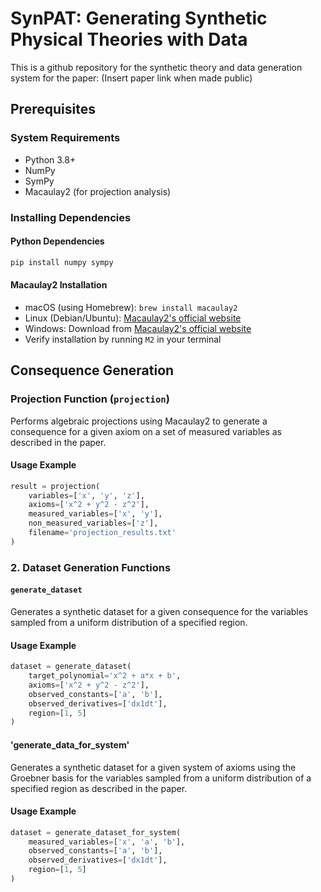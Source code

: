 # SynPAT: Generating Synthetic Physical Theories with Data

This is a github repository for the synthetic theory and data generation system for the paper: (Insert paper link when made public)

## Prerequisites

### System Requirements
- Python 3.8+
- NumPy
- SymPy
- Macaulay2 (for projection analysis)

### Installing Dependencies

#### Python Dependencies
```bash
pip install numpy sympy
```

#### Macaulay2 Installation

   - macOS (using Homebrew): `brew install macaulay2`
   - Linux (Debian/Ubuntu): [Macaulay2's official website](https://macaulay2.com/Downloads/)
   - Windows: Download from [Macaulay2's official website]((https://macaulay2.com/Downloads/))
   - Verify installation by running `M2` in your terminal

## Consequence Generation

### Projection Function (`projection`)
Performs algebraic projections using Macaulay2 to generate a consequence for a given axiom on a set of measured variables as described in the paper.

#### Usage Example
```python
result = projection(
    variables=['x', 'y', 'z'],
    axioms=['x^2 + y^2 - z^2'],
    measured_variables=['x', 'y'],
    non_measured_variables=['z'],
    filename='projection_results.txt'
)
```

### 2. Dataset Generation Functions

#### `generate_dataset`
Generates a synthetic dataset for a given consequence for the variables sampled from a uniform distribution of a specified region. 

#### Usage Example
```python
dataset = generate_dataset(
    target_polynomial='x^2 + a*x + b',
    axioms=['x^2 + y^2 - z^2'],
    observed_constants=['a', 'b'],
    observed_derivatives=['dx1dt'],
    region=[1, 5]
)
```

#### 'generate_data_for_system' 
Generates a synthetic dataset for a given system of axioms using the Groebner basis for the variables sampled from a uniform distribution of a specified region as described in the paper. 

#### Usage Example
```python
dataset = generate_dataset_for_system(
    measured_variables=['x', 'a', 'b'],
    observed_constants=['a', 'b'],
    observed_derivatives=['dx1dt'],
    region=[1, 5]
)
```

